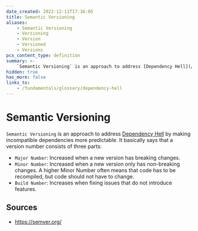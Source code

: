 ```yaml
---
date_created: 2022-12-11T17:16:05
title: Semantic Versioning
aliases:
    - Semantic Versioning
    - Versioning
    - Version
    - Versioned
    - Versions
pcx_content_type: definition
summary: >-
    `Semantic Versioning` is an approach to address [Dependency Hell](/fundamentals/glossary/dependency-hell) by making incompatible dependencies more predictable.
hidden: true
has_more: false
links_to:
    - /fundamentals/glossary/dependency-hell
---
```


# Semantic Versioning

`Semantic Versioning` is an approach to address [Dependency Hell](/fundamentals/glossary/dependency-hell) by making incompatible dependencies more predictable. It basically says that a version number consists of three parts:

-   `Major Number`: Increased when a new version has breaking changes.
-   `Minor Number`: Increased when a new version only has non-breaking changes. A higher Minor Number often means that code has to be recompiled, but code should not have to change.
-   `Build Number`: Increases when fixing issues that do not introduce features.

## Sources

-   https://semver.org/
